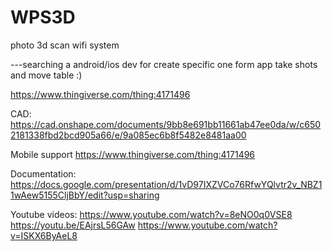 # WPS3D
photo 3d scan wifi system

---searching a android/ios dev for create specific one form app take shots and move table :)


https://www.thingiverse.com/thing:4171496

CAD:
https://cad.onshape.com/documents/9bb8e691bb11661ab47ee0da/w/c6502181338fbd2bcd905a66/e/9a085ec6b8f5482e8481aa00

Mobile support
https://www.thingiverse.com/thing:4171496

Documentation:
https://docs.google.com/presentation/d/1vD97IXZVCo76RfwYQlvtr2v_NBZ11wAew5155CljBbY/edit?usp=sharing

Youtube videos:
https://www.youtube.com/watch?v=8eNO0q0VSE8
https://youtu.be/EAjrsL56GAw
https://www.youtube.com/watch?v=ISKX6ByAeL8
